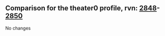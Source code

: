 ## Comparison for the theater0 profile, rvn: [2848](https://github.com/PRO100KatYT/FortniteProfileRevisions/tree/main/profiles/theater0/2848%20theater0.json)-[2850](https://github.com/PRO100KatYT/FortniteProfileRevisions/tree/main/profiles/theater0/2850%20theater0.json)

No changes
